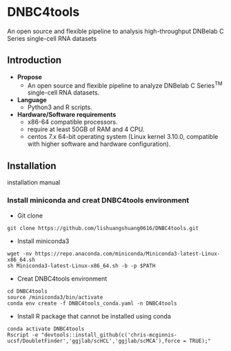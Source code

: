 # DNBC4tools
An open source and flexible pipeline to analysis high-throughput DNBelab C Series single-cell RNA datasets
## Introduction
- **Propose**
  - An open source and flexible pipeline to analyze DNBelab C Series<sup>TM</sup> single-cell RNA datasets. 
- **Language**
  - Python3 and R scripts.
- **Hardware/Software requirements** 
  - x86-64 compatible processors.
  - require at least 50GB of RAM and 4 CPU. 
  - centos 7.x 64-bit operating system (Linux kernel 3.10.0, compatible with higher software and hardware configuration). 

## Installation
installation manual

### Install miniconda and creat DNBC4tools environment
- Git clone
```
git clone https://github.com/lishuangshuang0616/DNBC4tools.git
```
- Install miniconda3
```
wget -nv https://repo.anaconda.com/miniconda/Miniconda3-latest-Linux-x86_64.sh
sh Miniconda3-latest-Linux-x86_64.sh -b -p $PATH
```
- Creat DNBC4tools environment
```
cd DNBC4tools
source /miniconda3/bin/activate
conda env create -f DNBC4tools_conda.yaml -n DNBC4tools
```
- Install R package that cannot be installed using conda
```
conda activate DNBC4tools
Rscript -e "devtools::install_github(c('chris-mcginnis-ucsf/DoubletFinder','ggjlab/scHCL','ggjlab/scMCA'),force = TRUE);"
```